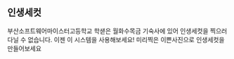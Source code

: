 ## 인생세컷
부산소프트웨어마이스터고등학교 학샏은 월화수목금 기숙사에 있어 인생세컷을 찍으러 다닐 수 없습니다.
이젠 이 시스템을 사용해보세요! 미리찍은 이쁜사진으로 인생세컷을 만들어보세요
